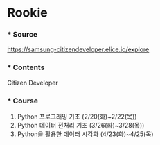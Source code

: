 # Rookie

### * Source
https://samsung-citizendeveloper.elice.io/explore

### * Contents
Citizen Developer

### * Course
1. Python 프로그래밍 기초 (2/20(화)~2/22(목))
2. Python 데이터 전처리 기초 (3/26(화)~3/28(목))
3. Python을 활용한 데이터 시각화 (4/23(화)~4/25(목)
